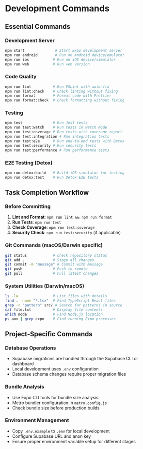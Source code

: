 # Development Commands

## Essential Commands

### Development Server
```bash
npm start              # Start Expo development server
npm run android        # Run on Android device/emulator
npm run ios           # Run on iOS device/simulator
npm run web           # Run web version
```

### Code Quality
```bash
npm run lint          # Run ESLint with auto-fix
npm run lint:check    # Check linting without fixing
npm run format        # Format code with Prettier
npm run format:check  # Check formatting without fixing
```

### Testing
```bash
npm test              # Run Jest tests
npm run test:watch    # Run tests in watch mode
npm run test:coverage # Run tests with coverage report
npm run test:integration # Run integration tests
npm run test:e2e      # Run end-to-end tests with Detox
npm run test:security # Run security tests
npm run test:performance # Run performance tests
```

### E2E Testing (Detox)
```bash
npm run detox:build   # Build iOS simulator for testing
npm run detox:test    # Run Detox E2E tests
```

## Task Completion Workflow

### Before Committing
1. **Lint and Format**: `npm run lint && npm run format`
2. **Run Tests**: `npm run test`
3. **Check Coverage**: `npm run test:coverage`
4. **Security Check**: `npm run test:security` (if applicable)

### Git Commands (macOS/Darwin specific)
```bash
git status            # Check repository status
git add .             # Stage all changes
git commit -m "message" # Commit with message
git push              # Push to remote
git pull              # Pull latest changes
```

### System Utilities (Darwin/macOS)
```bash
ls -la                # List files with details
find . -name "*.tsx"  # Find TypeScript React files
grep -r "pattern" src/ # Search for patterns in source
cat file.txt          # Display file contents
which node            # Find Node.js location
ps aux | grep expo    # Find running Expo processes
```

## Project-Specific Commands

### Database Operations
- Supabase migrations are handled through the Supabase CLI or dashboard
- Local development uses `.env` configuration
- Database schema changes require proper migration files

### Bundle Analysis
- Use Expo CLI tools for bundle size analysis
- Metro bundler configuration in `metro.config.js`
- Check bundle size before production builds

### Environment Management
- Copy `.env.example` to `.env` for local development
- Configure Supabase URL and anon key
- Ensure proper environment variable setup for different stages